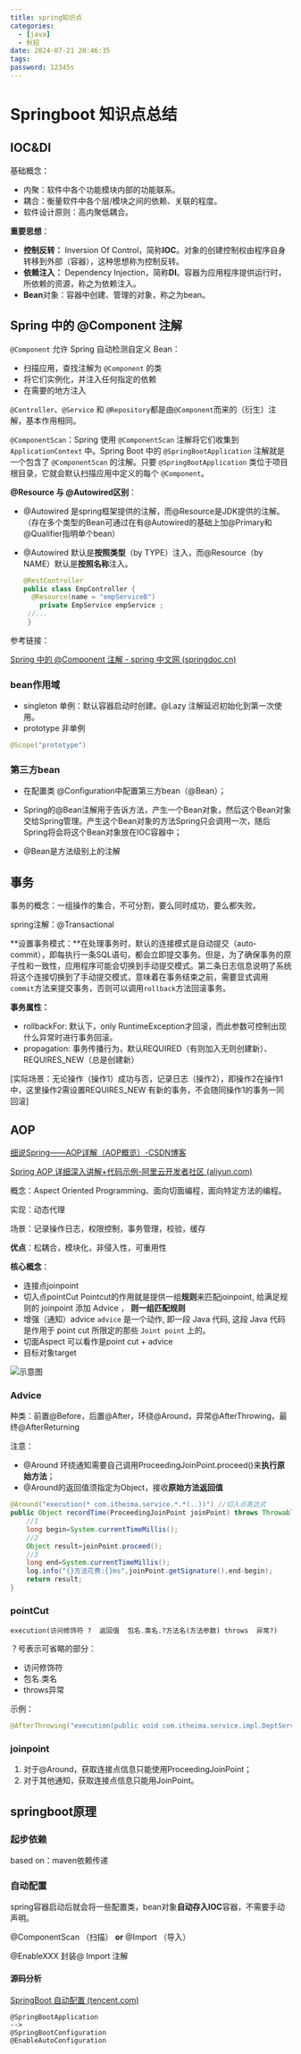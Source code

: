 ```yaml
---
title: spring知识点
categories:
  - [java]
  - 秋招
date: 2024-07-21 20:46:35
tags:
password: 12345s
---
```


# Springboot 知识点总结

<!-- more -->

## IOC&DI

基础概念：

- 内聚：软件中各个功能模块内部的功能联系。
- 耦合：衡量软件中各个层/模块之间的依赖、关联的程度。
- 软件设计原则：高内聚低耦合。

**重要思想**：

- **控制反转：** Inversion Of Control，简称**IOC**。对象的创建控制权由程序自身转移到外部（容器），这种思想称为控制反转。
- **依赖注入：** Dependency Injection，简称**DI**。容器为应用程序提供运行时，所依赖的资源，称之为依赖注入。
- **Bean**对象：容器中创建、管理的对象，称之为bean。

## Spring 中的 @Component 注解

`@Component` 允许 Spring 自动检测自定义 Bean：

- 扫描应用，查找注解为 `@Component` 的类
- 将它们实例化，并注入任何指定的依赖
- 在需要的地方注入



`@Controller`、`@Service` 和 `@Repository`都是由`@Component`而来的（衍生）注解，基本作用相同。



`@ComponentScan`：Spring 使用 `@ComponentScan` 注解将它们收集到 `ApplicationContext` 中。Spring Boot 中的 `@SpringBootApplication` 注解就是一个包含了 `@ComponentScan` 的注解。只要 `@SpringBootApplication` 类位于项目根目录，它就会默认扫描应用中定义的每个 `@Component`。



**@Resource 与 @Autowired区别**：

- @Autowired 是spring框架提供的注解，而@Resource是JDK提供的注解。（存在多个类型的Bean可通过在有@Autowired的基础上加@Primary和@Qualifier指明单个bean）

- @Autowired 默认是**按照类型**（by TYPE）注入，而@Resource（by NAME）默认是**按照名称**注入。

  ```java
  @RestController
  public class EmpController {
  	@Resource(name = "empServiceB")
      private EmpService empService ;
   //...
   }
  ```

  

参考链接：

[Spring 中的 @Component 注解 - spring 中文网 (springdoc.cn)](https://springdoc.cn/spring-component-annotation/)

### bean作用域

- singleton 单例：默认容器启动时创建。@Lazy 注解延迟初始化到第一次使用。
- prototype 非单例

```java
@Scope("prototype")
```

### 第三方bean

- 在配置类 @Configuration中配置第三方bean（@Bean）；

- Spring的@Bean注解用于告诉方法，产生一个Bean对象，然后这个Bean对象交给Spring管理。产生这个Bean对象的方法Spring只会调用一次，随后Spring将会将这个Bean对象放在IOC容器中；
- @Bean是方法级别上的注解

## 事务

事务的概念：一组操作的集合，不可分割，要么同时成功，要么都失败。

spring注解：@Transactional

**设置事务模式：**在处理事务时，默认的连接模式是自动提交（auto-commit），即每执行一条SQL语句，都会立即提交事务。但是，为了确保事务的原子性和一致性，应用程序可能会切换到手动提交模式。第二条日志信息说明了系统将这个连接切换到了手动提交模式，意味着在事务结束之前，需要显式调用`commit`方法来提交事务，否则可以调用`rollback`方法回滚事务。

**事务属性：**

- rollbackFor:  默认下，only RuntimeException才回滚，而此参数可控制出现什么异常时进行事务回滚。
- propagation: 事务传播行为，默认REQUIRED（有则加入无则创建新）、REQUIRES_NEW（总是创建新）

[实际场景：无论操作（操作1）成功与否，记录日志（操作2），即操作2在操作1中，这里操作2需设置REQUIRES_NEW 有新的事务，不会随同操作1的事务一同回滚] 

## AOP

[细说Spring——AOP详解（AOP概览）-CSDN博客](https://blog.csdn.net/q982151756/article/details/80513340)

[Spring AOP 详细深入讲解+代码示例-阿里云开发者社区 (aliyun.com)](https://developer.aliyun.com/article/1357215)

概念：Aspect Oriented Programming、面向切面编程，面向特定方法的编程。

实现：动态代理

场景：记录操作日志，权限控制，事务管理，校验，缓存

**优点**：松耦合，模块化，非侵入性，可重用性

**核心概念**：

- 连接点joinpoint
- 切入点pointCut   Pointcut的作用就是提供一组**规则**来匹配joinpoint, 给满足规则的 joinpoint 添加 Advice ， **则一组匹配规则**
- 增强（通知）advice     `advice` 是一个动作, 即一段 Java 代码, 这段 Java 代码是作用于 point cut 所限定的那些 `Joint point` 上的。
- 切面Aspect 可以看作是point cut + advice
- 目标对象target

![示意图](https://s2.loli.net/2024/05/30/XRZT5WEeqIvwilF.png)

### Advice

种类：前置@Before，后置@After，环绕@Around，异常@AfterThrowing，最终@AfterReturning

注意：

- @Around 环绕通知需要自己调用ProceedingJoinPoint.proceed()来**执行原始方法**；
- @Around的返回值须指定为Object，接收**原始方法返回值**

```java
@Around("execution(* com.itheima.service.*.*(..))") //切入点表达式
public Object recordTime(ProceedingJoinPoint joinPoint) throws Throwable {
    //1
    long begin=System.currentTimeMillis();
    //2
    Object result=joinPoint.proceed();
    //3
    long end=System.currentTimeMillis();
    log.info("{}方法花费:{}ms",joinPoint.getSignature(),end-begin);
    return result;
}
```

### pointCut

```
execution(访问修饰符 ?  返回值  包名.类名.?方法名(方法参数) throws  异常?)
```

？号表示可省略的部分：

-  访问修饰符
-  包名.类名
-  throws异常

示例：

```java
@AfterThrowing("execution(public void com.itheima.service.impl.DeptServiceImpl.delete(java.lang.Integer))")
```

### joinpoint

1. 对于@Around，获取连接点信息只能使用ProceedingJoinPoint；
2. 对于其他通知，获取连接点信息只能用JoinPoint。



## springboot原理

### 起步依赖

based on：maven依赖传递

### 自动配置

spring容器启动后就会将一些配置类，bean对象**自动存入IOC**容器，不需要手动声明。

@ComponentScan （扫描）   **or** @Import （导入）

@EnableXXX 封装@ Import 注解

#### 源码分析

[SpringBoot 自动配置 (tencent.com)](https://cloud.tencent.com/developer/article/2120900)

```
@SpringBootApplication
-->
@SpringBootConfiguration
@EnableAutoConfiguration
```
